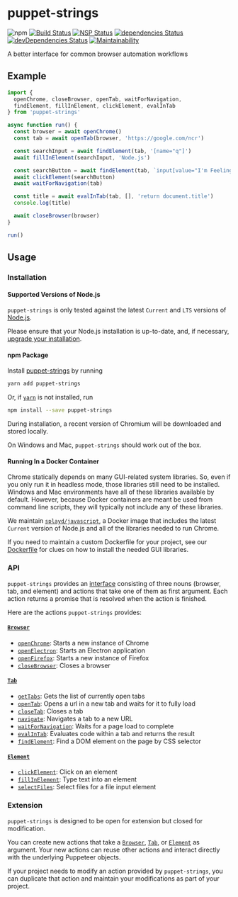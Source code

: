# puppet-strings
![npm](https://img.shields.io/npm/v/puppet-strings.svg)
[![Build Status](https://travis-ci.org/vinsonchuong/puppet-strings.svg?branch=master)](https://travis-ci.org/vinsonchuong/puppet-strings)
[![NSP Status](https://nodesecurity.io/orgs/vinsonchuong/projects/4f857d37-b9cf-4c54-a335-b8a2b1c1157f/badge)](https://nodesecurity.io/orgs/vinsonchuong/projects/4f857d37-b9cf-4c54-a335-b8a2b1c1157f)
[![dependencies Status](https://david-dm.org/vinsonchuong/puppet-strings/status.svg)](https://david-dm.org/vinsonchuong/puppet-strings)
[![devDependencies Status](https://david-dm.org/vinsonchuong/puppet-strings/dev-status.svg)](https://david-dm.org/vinsonchuong/puppet-strings?type=dev)
[![Maintainability](https://api.codeclimate.com/v1/badges/7c6c8bbe130e1e1dc161/maintainability)](https://codeclimate.com/github/vinsonchuong/puppet-strings/maintainability)

A better interface for common browser automation workflows

## Example
```js
import {
  openChrome, closeBrowser, openTab, waitForNavigation,
  findElement, fillInElement, clickElement, evalInTab
} from 'puppet-strings'

async function run() {
  const browser = await openChrome()
  const tab = await openTab(browser, 'https://google.com/ncr')

  const searchInput = await findElement(tab, '[name="q"]')
  await fillInElement(searchInput, 'Node.js')

  const searchButton = await findElement(tab, `input[value="I'm Feeling Lucky"]`)
  await clickElement(searchButton)
  await waitForNavigation(tab)

  const title = await evalInTab(tab, [], 'return document.title')
  console.log(title)

  await closeBrowser(browser)
}

run()
```

## Usage

### Installation

#### Supported Versions of Node.js
`puppet-strings` is only tested against the latest `Current` and `LTS` versions
of [Node.js](https://nodejs.org/en/).

Please ensure that your Node.js installation is up-to-date, and, if necessary,
[upgrade your installation](https://nodejs.org/en/download/package-manager/).

#### npm Package
Install [puppet-strings](https://yarnpkg.com/en/package/puppet-strings)
by running

```sh
yarn add puppet-strings
```

Or, if [`yarn`](https://yarnpkg.com/en/) is not installed, run

```sh
npm install --save puppet-strings
```

During installation, a recent version of Chromium will be downloaded and stored
locally.

On Windows and Mac, `puppet-strings` should work out of the box.

#### Running In a Docker Container
Chrome statically depends on many GUI-related system libraries. So, even if you
only run it in headless mode, those libraries still need to be installed.
Windows and Mac environments have all of these libraries available by default.
However, because Docker containers are meant be used from command line scripts,
they will typically not include any of these libraries.

We maintain [`splayd/javascript`](https://hub.docker.com/r/splayd/javascript/),
a Docker image that includes the latest `Current` version of Node.js and all of
the libraries needed to run Chrome.

If you need to maintain a custom Dockerfile for your project, see our 
[Dockerfile](https://github.com/splayd/docker/blob/master/images/javascript/Dockerfile)
for clues on how to install the needed GUI libraries.

### API
`puppet-strings` provides an [interface](interface) consisting of three nouns
(browser, tab, and element) and actions that take one of them as first argument.
Each action returns a promise that is resolved when the action is finished.

Here are the actions `puppet-strings` provides:

#### [`Browser`](interface#browser-object)
* [`openChrome`](actions/open-chrome): Starts a new instance of Chrome
* [`openElectron`](actions/open-electron): Starts an Electron application
* [`openFirefox`](actions/open-firefox): Starts a new instance of Firefox
* [`closeBrowser`](actions/close-browser): Closes a browser

#### [`Tab`](interface#tab-object)
* [`getTabs`](actions/get-tabs): Gets the list of currently open tabs
* [`openTab`](actions/open-tab): Opens a url in a new tab and waits for it to
  fully load
* [`closeTab`](actions/close-tab): Closes a tab
* [`navigate`](actions/navigate): Navigates a tab to a new URL
* [`waitForNavigation`](actions/wait-for-navigation): Waits for a page load to complete
* [`evalInTab`](actions/eval-in-tab): Evaluates code within a tab and returns the result
* [`findElement`](actions/find-element): Find a DOM element on the page by CSS selector

#### [`Element`](interface#element-object)
* [`clickElement`](actions/click-element): Click on an element
* [`fillInElement`](actions/fill-in-element): Type text into an element
* [`selectFiles`](actions/select-files): Select files for a file input element

### Extension
`puppet-strings` is designed to be open for extension but closed for
modification.

You can create new actions that take a [`Browser`](interface#browser-object),
[`Tab`](interface#tab-object), or [`Element`](interface#element-object) as
argument. Your new actions can reuse other actions and interact directly with
the underlying Puppeteer objects.

If your project needs to modify an action provided by `puppet-strings`, you can
duplicate that action and maintain your modifications as part of your project.
